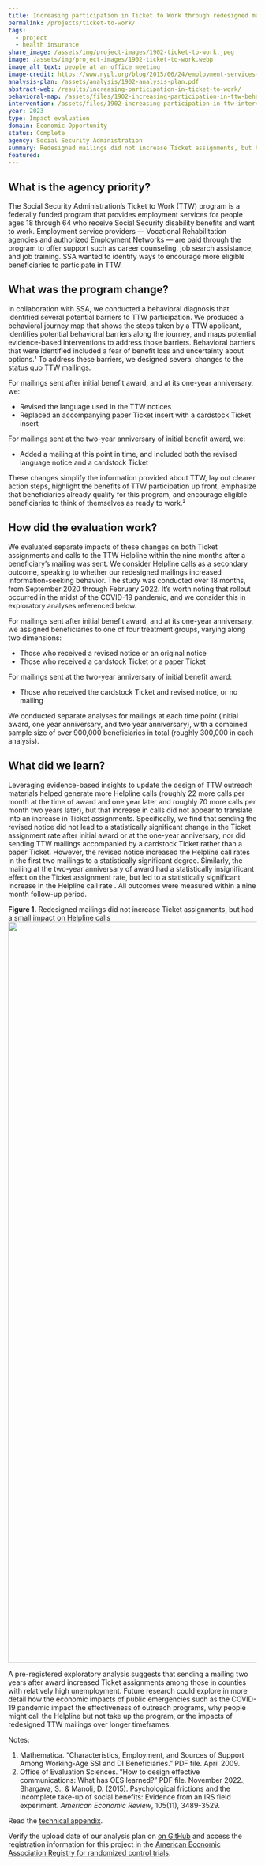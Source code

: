 ```yaml
---
title: Increasing participation in Ticket to Work through redesigned mailers
permalink: /projects/ticket-to-work/
tags: 
  - project
  - health insurance
share_image: /assets/img/project-images/1902-ticket-to-work.jpeg
image: /assets/img/project-images/1902-ticket-to-work.webp
image_alt_text: people at an office meeting
image-credit: https://www.nypl.org/blog/2015/06/24/employment-services-disabilities
analysis-plan: /assets/analysis/1902-analysis-plan.pdf
abstract-web: /results/increasing-participation-in-ticket-to-work/
behavioral-map: /assets/files/1902-increasing-participation-in-ttw-behavioral-map.pdf
intervention: /assets/files/1902-increasing-participation-in-ttw-intervention-pack.pdf
year: 2023
type: Impact evaluation
domain: Economic Opportunity
status: Complete
agency: Social Security Administration
summary: Redesigned mailings did not increase Ticket assignments, but had a small impact on Helpline calls
featured: 
---
```


## What is the agency priority?
The Social Security Administration’s Ticket to Work (TTW) program is a federally funded program that provides employment services for people ages 18 through 64 who receive Social Security disability benefits and want to work. Employment service providers — Vocational Rehabilitation agencies and authorized Employment Networks — are paid through the program to offer support such as career counseling, job search assistance, and job training. SSA wanted to identify ways to encourage more eligible beneficiaries to participate in TTW.

## What was the program change?
In collaboration with SSA, we conducted a behavioral diagnosis that identified several potential barriers to TTW participation. We produced a behavioral journey map that shows the steps taken by a TTW applicant, identifies potential behavioral barriers along the journey, and maps potential evidence-based interventions to address those barriers. Behavioral barriers that were identified included a fear of benefit loss and uncertainty about options.¹ To address these barriers, we designed several changes to the status quo TTW mailings.

For mailings sent after initial benefit award, and at its one-year anniversary, we:
- Revised the language used in the TTW notices
- Replaced an accompanying paper Ticket insert with a cardstock Ticket insert

For mailings sent at the two-year anniversary of initial benefit award, we:
- Added a mailing at this point in time, and included both the revised language notice and a cardstock Ticket

These changes simplify the information provided about TTW, lay out clearer action steps,  highlight the benefits of TTW participation up front, emphasize that beneficiaries already qualify for this program, and encourage eligible beneficiaries to think of themselves as ready to work.²

## How did the evaluation work?
We evaluated separate impacts of these changes on both Ticket assignments and calls to the TTW Helpline within the nine months after a beneficiary’s mailing was sent. We consider Helpline calls as a secondary outcome, speaking to whether our redesigned mailings increased information-seeking behavior. The study was conducted over 18 months, from September 2020 through February 2022. It’s worth noting that rollout occurred in the midst of the COVID-19 pandemic, and we consider this in exploratory analyses referenced below.

For mailings sent after initial benefit award, and at its one-year anniversary, we assigned beneficiaries to one of four treatment groups, varying along two dimensions:
- Those who received a revised notice or an original notice
- Those who received a cardstock Ticket or a paper Ticket

For mailings sent at the two-year anniversary of initial benefit award:
- Those who received the cardstock Ticket and revised notice, or no mailing

We conducted separate analyses for mailings at each time point (initial award, one year anniversary, and two year anniversary), with a combined sample size of over 900,000 beneficiaries in total (roughly 300,000 in each analysis).

## What did we learn?
Leveraging evidence-based insights to update the design of TTW outreach materials helped generate more Helpline calls (roughly 22 more calls per month at the time of award and one year later and roughly 70 more calls per month two years later), but that increase in calls did not appear to translate into an increase in Ticket assignments. Specifically, we find that sending the revised notice did not lead to a statistically significant change in the Ticket assignment rate after initial award or at the one-year anniversary, nor did sending TTW mailings accompanied by a cardstock Ticket rather than a paper Ticket. However, the revised notice increased the Helpline call rates in the first two mailings to a statistically significant degree. Similarly, the mailing at the two-year anniversary of award had a statistically insignificant effect on the Ticket assignment rate, but led to a statistically significant increase in the Helpline call rate . All outcomes were measured within a nine month follow-up period. 

<b>Figure 1.</b> Redesigned mailings did not increase Ticket assignments, but had a small impact on Helpline calls
<br><img src="{{ '/assets/img/project-images/1902_summary_plot.svg' | prepend: site.baseurl }}" alt="" width="1500">

A pre-registered exploratory analysis suggests that sending a mailing two years after award increased Ticket assignments among those in counties with relatively high unemployment. Future research could explore in more detail how the economic impacts of public emergencies such as the COVID-19 pandemic impact the effectiveness of outreach programs, why people might call the Helpline but not take up the program, or the impacts of redesigned TTW mailings over longer timeframes.

Notes:
1. Mathematica. “Characteristics, Employment, and Sources of Support Among Working-Age SSI and DI Beneficiaries.” PDF file. April 2009.
2. Office of Evaluation Sciences. “How to design effective communications: What has OES learned?” PDF file. November 2022., Bhargava, S., & Manoli, D. (2015). Psychological frictions and the incomplete take-up of social benefits: Evidence from an IRS field experiment. *American Economic Review*, 105(11), 3489-3529.

Read the [technical appendix]({{site.baseurl}}/assets/files/Increasing-participation-in-ttw_technical-appendix.pdf).

Verify the upload date of our analysis plan on <a href="https://github.com/gsa-oes/office-of-evaluation-sciences/commits/master/assets/analysis/1902-analysis-plan.pdf">on GitHub</a> and access the registration information for this project in the <a href="https://www.socialscienceregistry.org/trials/6380">American Economic Association Registry for randomized control trials</a>.
